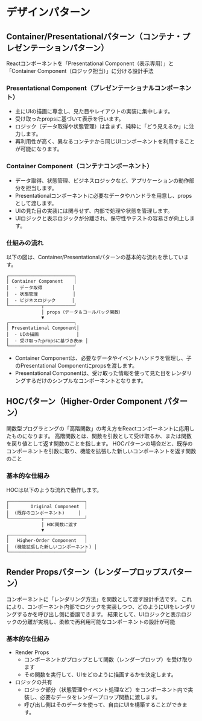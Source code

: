 # デザインパターン

## Container/Presentationalパターン（コンテナ・プレゼンテーションパターン）

Reactコンポーネントを「Presentational Component（表示専用）」と「Container Component（ロジック担当）」に分ける設計手法

###  Presentational Component（プレゼンテーショナルコンポーネント）

- 主にUIの描画に専念し、見た目やレイアウトの実装に集中します。
- 受け取ったpropsに基づいて表示を行います。
- ロジック（データ取得や状態管理）は含まず、純粋に「どう見えるか」に注力します。
- 再利用性が高く、異なるコンテナから同じUIコンポーネントを利用することが可能になります。

### Container Component（コンテナコンポーネント）

- データ取得、状態管理、ビジネスロジックなど、アプリケーションの動作部分を担当します。
- Presentationalコンポーネントに必要なデータやハンドラを用意し、propsとして渡します。
- UIの見た目の実装には関与せず、内部で処理や状態を管理します。
- UIロジックと表示ロジックが分離され、保守性やテストの容易さが向上します。

### 仕組みの流れ
以下の図は、Container/Presentationalパターンの基本的な流れを示しています。

```
┌────────────────────────┐
│ Container Component    │
│  - データ取得           │
│  - 状態管理             │
│  - ビジネスロジック      │
└────────────┬───────────┘
             │ props（データ＆コールバック関数）
             ▼
┌────────────────────────┐
│ Presentational Component│
│  - UIの描画              │
│  - 受け取ったpropsに基づき表示 │
└────────────────────────┘
```

- Container Componentは、必要なデータやイベントハンドラを管理し、子のPresentational Componentにpropsを渡します。
- Presentational Componentは、受け取った情報を使って見た目をレンダリングするだけのシンプルなコンポーネントとなります。

## HOCパターン（Higher-Order Component パターン）

関数型プログラミングの「高階関数」の考え方をReactコンポーネントに応用したものになります。
高階関数とは、関数を引数として受け取るか、または関数を戻り値として返す関数のことを指します。
HOCパターンの場合だと、既存のコンポーネントを引数に取り、機能を拡張した新しいコンポーネントを返す関数のこと

### 基本的な仕組み
HOCは以下のような流れで動作します。

```
┌────────────────────────────┐
│        Original Component  │
│  (既存のコンポーネント)     │
└────────────┬───────────────┘
             │ HOC関数に渡す
             ▼
┌────────────────────────────┐
│   Higher-Order Component   │
│  (機能拡張した新しいコンポーネント) │
└────────────────────────────┘
```

## Render Propsパターン（レンダープロップスパターン）

コンポーネントに「レンダリング方法」を関数として渡す設計手法です。
これにより、コンポーネント内部でロジックを実装しつつ、どのようにUIをレンダリングするかを呼び出し側に委譲できます。
結果として、UIロジックと表示ロジックの分離が実現し、柔軟で再利用可能なコンポーネントの設計が可能

### 基本的な仕組み

- Render Props
  - コンポーネントがプロップとして関数（レンダープロップ）を受け取ります
  - その関数を実行して、UIをどのように描画するかを決定します。
- ロジックの共有
  - ロジック部分（状態管理やイベント処理など）をコンポーネント内で実装し、必要なデータをレンダープロップ関数に渡します。
  - 呼び出し側はそのデータを使って、自由にUIを構築することができます。